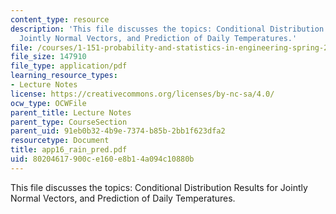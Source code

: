 ```yaml
---
content_type: resource
description: 'This file discusses the topics: Conditional Distribution Results for
  Jointly Normal Vectors, and Prediction of Daily Temperatures.'
file: /courses/1-151-probability-and-statistics-in-engineering-spring-2005/80204617900ce160e8b14a094c10880b_app16_rain_pred.pdf
file_size: 147910
file_type: application/pdf
learning_resource_types:
- Lecture Notes
license: https://creativecommons.org/licenses/by-nc-sa/4.0/
ocw_type: OCWFile
parent_title: Lecture Notes
parent_type: CourseSection
parent_uid: 91eb0b32-4b9e-7374-b85b-2bb1f623dfa2
resourcetype: Document
title: app16_rain_pred.pdf
uid: 80204617-900c-e160-e8b1-4a094c10880b
---
```

This file discusses the topics: Conditional Distribution Results for Jointly Normal Vectors, and Prediction of Daily Temperatures.